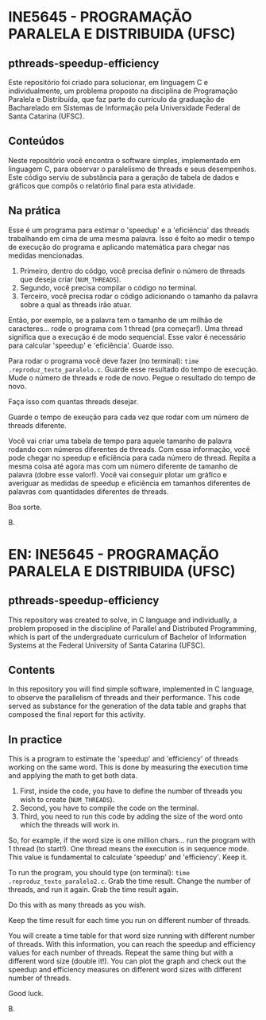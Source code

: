 # INE5645 - PROGRAMAÇÃO PARALELA E DISTRIBUIDA (UFSC)

## pthreads-speedup-efficiency

Este repositório foi criado para solucionar, em linguagem C e individualmente, um problema proposto na disciplina de Programação Paralela e Distribuída, que faz parte do currículo da graduação de Bacharelado em Sistemas de Informação pela Universidade Federal de Santa Catarina (UFSC). 

## Conteúdos

Neste repositório você encontra o software simples, implementado em linguagem C, para observar o paralelismo de threads e seus desempenhos. Este código serviu de substância para a geração de tabela de dados e gráficos que compôs o relatório final para esta atividade. 

## Na prática

Esse é um programa para estimar o 'speedup' e a 'eficiência' das threads trabalhando em cima de uma mesma palavra. Isso é feito ao medir o tempo de execução do programa e aplicando matemática para chegar nas medidas mencionadas.

1. Primeiro, dentro do códgo, você precisa definir o número de threads que deseja criar (`NUM_THREADS`). 
2. Segundo, você precisa compilar o código no terminal.
3. Terceiro, você precisa rodar o código adicionando o tamanho da palavra sobre a qual as threads irão atuar.

Então, por exemplo, se a palavra tem o tamanho de um milhão de caracteres... rode o programa com 1 thread (pra começar!). Uma thread significa que a execução é de modo sequencial. Esse valor é necessário para calcular 'speedup' e 'eficiência'. Guarde isso. 

Para rodar o programa você deve fazer (no terminal): `time .reproduz_texto_paralelo.c`. Guarde esse resultado do tempo de execução. Mude o número de threads e rode de novo. Pegue o resultado do tempo de novo.

Faça isso com quantas threads desejar. 


Guarde o tempo de exeução para cada vez que rodar com um número de threads diferente. 

Você vai criar uma tabela de tempo para aquele tamanho de palavra rodando com números diferentes de threads. Com essa informação, você pode chegar no speedup e eficiência para cada número de thread. Repita a mesma coisa até agora mas com um número diferente de tamanho de palavra (dobre esse valor!). Você vai conseguir plotar um gráfico e averiguar as medidas de speedup e eficiência em tamanhos diferentes de palavras com quantidades diferentes de threads. 

Boa sorte.

B.

# EN: INE5645 - PROGRAMAÇÃO PARALELA E DISTRIBUIDA (UFSC)

## pthreads-speedup-efficiency

This repository was created to solve, in C language and individually, a problem proposed in the discipline of Parallel and Distributed Programming, which is part of the undergraduate curriculum of Bachelor of Information Systems at the Federal University of Santa Catarina (UFSC).

## Contents

In this repository you will find simple software, implemented in C language, to observe the parallelism of threads and their performance. This code served as substance for the generation of the data table and graphs that composed the final report for this activity.

## In practice

This is a program to estimate the 'speedup' and 'efficiency' of threads working on the same word. This is done by measuring the execution time and applying the math to get both data.

1. First, inside the code, you have to define the number of threads you wish to create (`NUM_THREADS`).
2. Second, you have to compile the code on the terminal.
3. Third, you need to run this code by adding the size of the word onto which the threads will work in. 

So, for example, if the word size is one million chars... run the program with 1 thread (to start!). One thread means the execution is in sequence mode. This value is fundamental to calculate 'speedup' and 'efficiency'. Keep it.

To run the program, you should type (on terminal): `time .reproduz_texto_paralelo2.c`. Grab the time result. Change the number of threads, and run it again. Grab the time result again.

Do this with as many threads as you wish.


Keep the time result for each time you run on different number of threads.

You will create a time table for that word size running with different number of threads. With this information, you can reach the speedup and efficiency values for each number of threads. Repeat the same thing but with a different word size (double it!). You can plot the graph and check out the speedup and efficiency measures on different word sizes with different number of threads.

Good luck.

B.
